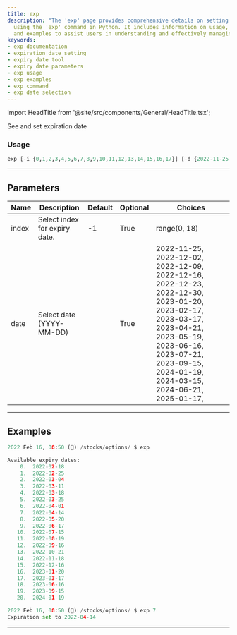 ```yaml
---
title: exp
description: "The 'exp' page provides comprehensive details on setting expiration dates"
  using the 'exp' command in Python. It includes information on usage, parameters,
  and examples to assist users in understanding and effectively managing dates.
keywords:
- exp documentation
- expiration date setting
- expiry date tool
- expiry date parameters
- exp usage
- exp examples
- exp command
- exp date selection
---
```


import HeadTitle from '@site/src/components/General/HeadTitle.tsx';

<HeadTitle title="stocks/options/exp - Reference | OpenBB Terminal Docs" />

See and set expiration date

### Usage

```python
exp [-i {0,1,2,3,4,5,6,7,8,9,10,11,12,13,14,15,16,17}] [-d {2022-11-25,2022-12-02,2022-12-09,2022-12-16,2022-12-23,2022-12-30,2023-01-20,2023-02-17,2023-03-17,2023-04-21,2023-05-19,2023-06-16,2023-07-21,2023-09-15,2024-01-19,2024-03-15,2024-06-21,2025-01-17,}]
```

---

## Parameters

| Name | Description | Default | Optional | Choices |
| ---- | ----------- | ------- | -------- | ------- |
| index | Select index for expiry date. | -1 | True | range(0, 18) |
| date | Select date (YYYY-MM-DD) |  | True | 2022-11-25, 2022-12-02, 2022-12-09, 2022-12-16, 2022-12-23, 2022-12-30, 2023-01-20, 2023-02-17, 2023-03-17, 2023-04-21, 2023-05-19, 2023-06-16, 2023-07-21, 2023-09-15, 2024-01-19, 2024-03-15, 2024-06-21, 2025-01-17,  |


---

## Examples

```python
2022 Feb 16, 08:50 (🦋) /stocks/options/ $ exp

Available expiry dates:
    0.  2022-02-18
    1.  2022-02-25
    2.  2022-03-04
    3.  2022-03-11
    4.  2022-03-18
    5.  2022-03-25
    6.  2022-04-01
    7.  2022-04-14
    8.  2022-05-20
    9.  2022-06-17
   10.  2022-07-15
   11.  2022-08-19
   12.  2022-09-16
   13.  2022-10-21
   14.  2022-11-18
   15.  2022-12-16
   16.  2023-01-20
   17.  2023-03-17
   18.  2023-06-16
   19.  2023-09-15
   20.  2024-01-19

2022 Feb 16, 08:50 (🦋) /stocks/options/ $ exp 7
Expiration set to 2022-04-14
```
---
